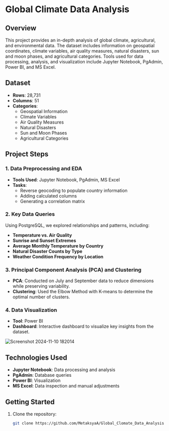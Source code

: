 # Global Climate Data Analysis

## Overview

This project provides an in-depth analysis of global climate, agricultural, and environmental data. The dataset includes information on geospatial coordinates, climate variables, air quality measures, natural disasters, sun and moon phases, and agricultural categories. Tools used for data processing, analysis, and visualization include Jupyter Notebook, PgAdmin, Power BI, and MS Excel.

## Dataset

- **Rows**: 28,731
- **Columns**: 51
- **Categories**:
  - Geospatial Information
  - Climate Variables
  - Air Quality Measures
  - Natural Disasters
  - Sun and Moon Phases
  - Agricultural Categories

## Project Steps

### 1. Data Preprocessing and EDA
- **Tools Used**: Jupyter Notebook, PgAdmin, MS Excel
- **Tasks**:
  - Reverse geocoding to populate country information
  - Adding calculated columns
  - Generating a correlation matrix



### 2. Key Data Queries
Using PostgreSQL, we explored relationships and patterns, including:
- **Temperature vs. Air Quality**
- **Sunrise and Sunset Extremes**
- **Average Monthly Temperature by Country**
- **Natural Disaster Counts by Type**
- **Weather Condition Frequency by Location**



### 3. Principal Component Analysis (PCA) and Clustering
- **PCA**: Conducted on July and September data to reduce dimensions while preserving variability.
- **Clustering**: Used the Elbow Method with K-means to determine the optimal number of clusters.



### 4. Data Visualization
- **Tool**: Power BI
- **Dashboard**: Interactive dashboard to visualize key insights from the dataset.

![Screenshot 2024-11-10 182014](https://github.com/user-attachments/assets/bb7d637c-33c4-4cbb-a52d-fe3b70963142)


## Technologies Used
- **Jupyter Notebook**: Data processing and analysis
- **PgAdmin**: Database queries
- **Power BI**: Visualization
- **MS Excel**: Data inspection and manual adjustments

## Getting Started

1. Clone the repository:
   ```bash
   git clone https://github.com/MetaksyaA/Global_Clomate_Data_Analysis.git
